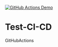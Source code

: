 [![GitHub Actions Demo](https://github.com/Massonus/Test-CI-CD/actions/workflows/wf-test.yml/badge.svg)](https://github.com/Massonus/Test-CI-CD/actions/workflows/wf-test.yml)

# Test-CI-CD

GitHubActions
